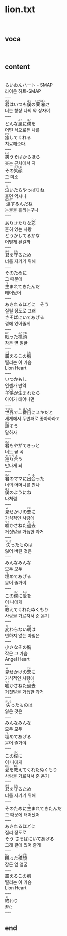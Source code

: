<h1>lion.txt</h1><br>
<h2>voca</h2><br>
<h2>content</h2><br>
らいおんハート - SMAP<br>
라이온 하트-SMAP<br>
---<br>
<Ruby>君<rt>きみ</rt></Ruby>はいつも<Ruby><rb>僕</rb><rt>ぼく</rt></Ruby>の<Ruby><rb>薬</rb><rt>くすり</rt></Ruby><Ruby><rb>箱</rb><rt>ばこ</rt></Ruby>さ<br>
너는 항상 나의 약 상자야<br>
---<br>
どんな<Ruby>風<rt>ふう</rt></Ruby>に<Ruby><rb>僕</rb><rt>ぼく</rt></Ruby>を<br>
어떤 식으로든 나를<br>
<Ruby>癒<rt>いや</rt></Ruby>してくれる<br>
치료해준다.<br>
---<br>
<Ruby>笑<rt>わら</rt></Ruby>うそばからほら<br>
웃는 근처에서 자<br>
その<Ruby>笑顔<rt>えがお</rt></Ruby><br>
그 미소<br>
---<br>
<Ruby>泣<rt>な</rt></Ruby>いたらやっぱりね<br>
울면 역시나<br>
<Ruby>涙<rt>なみだ</rt></Ruby>するんだね<br>
눈물을 흘리는구나<br>
---<br>
ありきたりな<Ruby>恋<rt>こい</rt></Ruby><br>
흔히 있는 사랑<br>
どうかしてるかな<br>
어떻게 된걸까<br>
---<br>
<Ruby>君<rt>きみ</rt></Ruby>を<Ruby><rb>守</rb><rt>まも</rt></Ruby>るため<br>
너를 지키기 위해<br>
---<br>
そのために<br>
그 때문에<br>
<Ruby>生<rt>う</rt></Ruby>まれてきたんだ<br>
태어났어<br>
---<br>
あきれるほどに　そう<br>
질릴 정도로 그래<br>
さそばにいてあげる<br>
곁에 있어줄게<br>
---<br>
<Ruby>眠<rt>ねむ</rt></Ruby>った<Ruby><rb>横顔</rb><rt>よこがお</rt></Ruby><br>
잠든 옆 얼굴<br>
---<br>
<Ruby>震<rt>ふる</rt></Ruby>えるこの<Ruby><rb>胸</rb><rt>むね</rt></Ruby><br>
떨리는 이 가슴<br>
Lion Heart<br>
---<br>
いつかもし<br>
언젠가 만약<br>
<Ruby>子供<rt>こども</rt></Ruby>が<Ruby><rb>生</rb><rt>う</rt></Ruby>まれたら<br>
아이가 태어나면<br>
---<br>
<Ruby>世界<rt>せかい</rt></Ruby>で<Ruby><rb>二</rb><rt>に</rt></Ruby><Ruby><rb>番目</rb><rt>ばんめ</rt></Ruby>にスキだと<br>
세계에서 두번째로 좋아하라고<br>
<Ruby>話<rt>はな</rt></Ruby>そう<br>
말하자<br>
---<br>
<Ruby>君<rt>きみ</rt></Ruby>もやがてきっと<br>
너도 곧 꼭<br>
<Ruby>巡り合<rt>めぐりあ</rt></Ruby>う<br>
만나게 되<br>
---<br>
<Ruby>君<rt>きみ</rt></Ruby>のママに<Ruby><rb>出会</rb><rt>であ</rt></Ruby>った<br>
너의 어머니를 만나<br>
<Ruby>僕<rt>ぼく</rt></Ruby>のようにね<br>
나처럼<br>
---<br>
<Ruby>見<rt>み</rt></Ruby>せかけの<Ruby><rb>恋</rb><rt>こい</rt></Ruby>に<br>
가식적인 사랑에<br>
<Ruby>嘘<rt>うそ</rt></Ruby>かさねた<Ruby><rb>過去</rb><rt>かこ</rt></Ruby><br>
거짓말을 거듭한 과거<br>
---<br>
<Ruby>失<rt>うしな</rt></Ruby>ったものは<br>
잃어 버린 것은<br>
---<br>
みんなみんな<br>
모두 모두<br>
<Ruby>埋<rt>う</rt></Ruby>めてあげる<br>
묻어 줄거야<br>
---<br>
この<Ruby>僕<rt>ぼく</rt></Ruby>に<Ruby><rb>愛</rb><rt>あい</rt></Ruby>を<br>
이 나에게<br>
<Ruby>教<rt>おし</rt></Ruby>えてくれたぬくもり<br>
사랑을 가르쳐서 준 온기<br>
---<br>
<Ruby>変<rt>か</rt></Ruby>わらない<Ruby><rb>朝</rb><rt>あさ</rt></Ruby>は<br>
변하지 않는 아침은<br>
---<br>
小さなその胸<br>
작은 그 가슴<br>
Angel Heart<br>
---<br>
<Ruby>見<rt>み</rt></Ruby>せかけの<Ruby><rb>恋</rb><rt>こい</rt></Ruby>に<br>
가식적인 사랑에<br>
<Ruby>嘘<rt>うそ</rt></Ruby>かさねた<Ruby><rb>過去</rb><rt>かこ</rt></Ruby><br>
거짓말을 거듭한 과거<br>
---<br>
<Ruby>失<rt>うしな</rt></Ruby>ったものは<br>
잃은 것은<br>
---<br>
みんなみんな<br>
모두 모두<br>
<Ruby>埋<rt>う</rt></Ruby>めてあげる<br>
묻어 줄거야<br>
---<br>
この<Ruby>僕<rt>ぼく</rt></Ruby>に<br>
이 나에게<br>
<Ruby>愛<rt>あい</rt></Ruby>を<Ruby><rb>教</rb><rt>おし</rt></Ruby>えてくれたぬくもり<br>
사랑을 가르쳐서 준 온기<br>
---<br>
<Ruby>君<rt>きみ</rt></Ruby>を<Ruby><rb>守</rb><rt>まも</rt></Ruby>るため<br>
너를 지키기 위해<br>
---<br>
そのために<Ruby>生<rt>う</rt></Ruby>まれてきたんだ<br>
그 때문에 태어났어<br>
---<br>
あきれるほどに<br>
질리 정도로<br>
そう さそばにいてあげる<br>
그래 곁에 있어 줄게<br>
---<br>
<Ruby>眠<rt>ねむ</rt></Ruby>った<Ruby><rb>横顔</rb><rt>よこがお</rt></Ruby><br>
잠든 옆 얼굴<br>
---<br>
震えるこの胸<br>
떨리는 이 가슴<br>
Lion Heart<br>
---<br>
<ruby>終<rt>お</rt></ruby>わり<br>
끝(:<br>
---<br>
<h2>end</h2><br>
